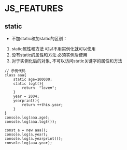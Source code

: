 # JS_FEATURES
## static

- 不加static和加static的区别：
1. static属性和方法 可以不用实例化就可以使用
2. 没有static的属性和方法 必须实例后使用
3. 对于实例化后的对象, 不可以访问static关键字的属性和方法

```JS
// 示例代码
class aaa{
    static age=100000;
    static logt(){
        return  "love❤";
    }
    year = 2004;
    yearprint(){
        return ++this.year;
    }
}
console.log(aaa.age);
console.log(aaa.logt());

const a = new aaa();
console.log(a.year);
console.log(a.yearprint());
console.log(aaa.year);
```
